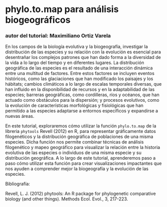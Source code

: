 # phylo.to.map para análisis biogeográficos
### autor del tutorial: Maximiliano Ortiz Varela

En los campos de la biología evolutiva y la biogeografía, investigar la distribución de las especies y su relación con la evolución es esencial para desentrañar los complejos patrones que han dado forma a la diversidad de la vida a lo largo del tiempo y en diferentes lugares. La distribución geográfica de las especies es el resultado de una interacción dinámica entre una multitud de factores. Entre estos factores se incluyen eventos históricos, como las glaciaciones que han modificado los paisajes y los hábitats; cambios climáticos a lo largo de escalas temporales diversas, que han influido en la disponibilidad de recursos y en la adaptabilidad de las especies; barreras geográficas, como cordilleras, ríos y océanos, que han actuado como obstáculos para la dispersión; y procesos evolutivos, como la evolución de características morfológicas y fisiológicas que han permitido a las especies adaptarse a entornos específicos y expandirse a nuevas áreas.

En este tutorial, exploraremos cómo utilizar la función `phylo.to.map` de la libreria `phytools` Revell (2012) en R, para representar gráficamente datos filogenéticos y la distribución geográfica de poblaciones de una misma especies. Dicha función nos permite combinar técnicas de análisis filogenético y mapeo geográfico para visualizar la relación entre la historia evolutiva de las especies o individuos de una misma especie y su distribución geográfica. A lo largo de este tutorial, aprenderemos paso a paso cómo utilizar esta función para crear visualizaciones impactantes que nos ayuden a comprender mejor la biogeografía y la evolución de las especies. 

Bibliografía:

Revell, L. J. (2012) phytools: An R package for phylogenetic comparative biology (and other things). Methods Ecol. Evol., 3, 217-223.


